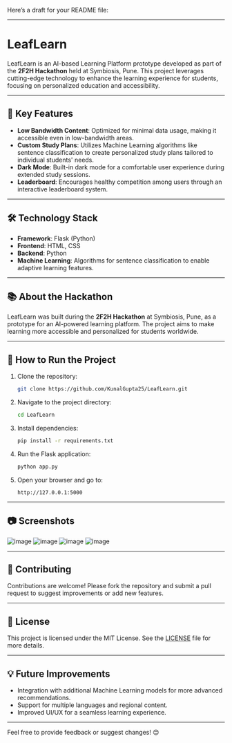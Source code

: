 Here’s a draft for your README file:

---

# LeafLearn

LeafLearn is an AI-based Learning Platform prototype developed as part of the **2F2H Hackathon** held at Symbiosis, Pune. This project leverages cutting-edge technology to enhance the learning experience for students, focusing on personalized education and accessibility.

---

## 🚀 Key Features

- **Low Bandwidth Content**: Optimized for minimal data usage, making it accessible even in low-bandwidth areas.
- **Custom Study Plans**: Utilizes Machine Learning algorithms like sentence classification to create personalized study plans tailored to individual students' needs.
- **Dark Mode**: Built-in dark mode for a comfortable user experience during extended study sessions.
- **Leaderboard**: Encourages healthy competition among users through an interactive leaderboard system.

---

## 🛠️ Technology Stack

- **Framework**: Flask (Python)
- **Frontend**: HTML, CSS
- **Backend**: Python
- **Machine Learning**: Algorithms for sentence classification to enable adaptive learning features.

---

## 📚 About the Hackathon

LeafLearn was built during the **2F2H Hackathon** at Symbiosis, Pune, as a prototype for an AI-powered learning platform. The project aims to make learning more accessible and personalized for students worldwide.

---

## 🌟 How to Run the Project

1. Clone the repository:
   ```bash
   git clone https://github.com/KunalGupta25/LeafLearn.git
   ```

2. Navigate to the project directory:
   ```bash
   cd LeafLearn
   ```

3. Install dependencies:
   ```bash
   pip install -r requirements.txt
   ```

4. Run the Flask application:
   ```bash
   python app.py
   ```

5. Open your browser and go to:
   ```
   http://127.0.0.1:5000
   ```

---

## 📷 Screenshots

![image](https://github.com/user-attachments/assets/d68c0eee-6c6a-4fec-9e6a-56801ace3a7a)
![image](https://github.com/user-attachments/assets/3fb7e721-5e32-47fe-92c2-27f0c5cf4481)
![image](https://github.com/user-attachments/assets/ab25db94-7785-4636-957c-d6f08f10dd04)
![image](https://github.com/user-attachments/assets/854effe5-5ba2-4577-a9cd-5288fb84d82f)



---

## 🤝 Contributing

Contributions are welcome! Please fork the repository and submit a pull request to suggest improvements or add new features.

---

## 📝 License

This project is licensed under the MIT License. See the [LICENSE](LICENSE) file for more details.

---

## 💡 Future Improvements

- Integration with additional Machine Learning models for more advanced recommendations.
- Support for multiple languages and regional content.
- Improved UI/UX for a seamless learning experience.

---

Feel free to provide feedback or suggest changes! 😊
